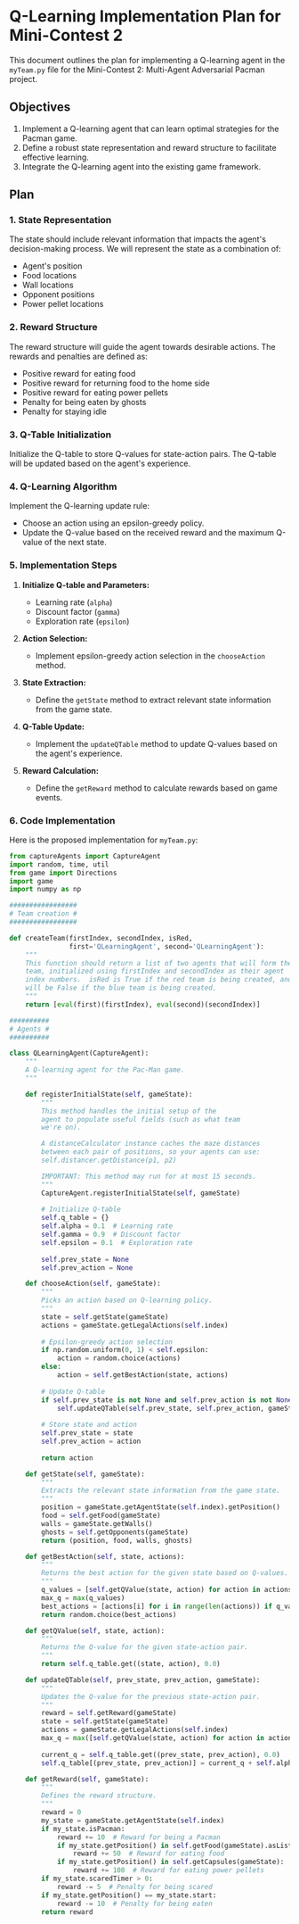 # Q-Learning Implementation Plan for Mini-Contest 2

This document outlines the plan for implementing a Q-learning agent in the `myTeam.py` file for the Mini-Contest 2: Multi-Agent Adversarial Pacman project.

## Objectives

1. Implement a Q-learning agent that can learn optimal strategies for the Pacman game.
2. Define a robust state representation and reward structure to facilitate effective learning.
3. Integrate the Q-learning agent into the existing game framework.

## Plan

### 1. State Representation

The state should include relevant information that impacts the agent's decision-making process. We will represent the state as a combination of:
- Agent's position
- Food locations
- Wall locations
- Opponent positions
- Power pellet locations

### 2. Reward Structure

The reward structure will guide the agent towards desirable actions. The rewards and penalties are defined as:
- Positive reward for eating food
- Positive reward for returning food to the home side
- Positive reward for eating power pellets
- Penalty for being eaten by ghosts
- Penalty for staying idle

### 3. Q-Table Initialization

Initialize the Q-table to store Q-values for state-action pairs. The Q-table will be updated based on the agent's experience.

### 4. Q-Learning Algorithm

Implement the Q-learning update rule:
- Choose an action using an epsilon-greedy policy.
- Update the Q-value based on the received reward and the maximum Q-value of the next state.

### 5. Implementation Steps

1. **Initialize Q-table and Parameters:**
   - Learning rate (`alpha`)
   - Discount factor (`gamma`)
   - Exploration rate (`epsilon`)

2. **Action Selection:**
   - Implement epsilon-greedy action selection in the `chooseAction` method.

3. **State Extraction:**
   - Define the `getState` method to extract relevant state information from the game state.

4. **Q-Table Update:**
   - Implement the `updateQTable` method to update Q-values based on the agent's experience.

5. **Reward Calculation:**
   - Define the `getReward` method to calculate rewards based on game events.

### 6. Code Implementation

Here is the proposed implementation for `myTeam.py`:

```python
from captureAgents import CaptureAgent
import random, time, util
from game import Directions
import game
import numpy as np

#################
# Team creation #
#################

def createTeam(firstIndex, secondIndex, isRed,
               first='QLearningAgent', second='QLearningAgent'):
    """
    This function should return a list of two agents that will form the
    team, initialized using firstIndex and secondIndex as their agent
    index numbers.  isRed is True if the red team is being created, and
    will be False if the blue team is being created.
    """
    return [eval(first)(firstIndex), eval(second)(secondIndex)]

##########
# Agents #
##########

class QLearningAgent(CaptureAgent):
    """
    A Q-learning agent for the Pac-Man game.
    """

    def registerInitialState(self, gameState):
        """
        This method handles the initial setup of the
        agent to populate useful fields (such as what team
        we're on).

        A distanceCalculator instance caches the maze distances
        between each pair of positions, so your agents can use:
        self.distancer.getDistance(p1, p2)

        IMPORTANT: This method may run for at most 15 seconds.
        """
        CaptureAgent.registerInitialState(self, gameState)
        
        # Initialize Q-table
        self.q_table = {}
        self.alpha = 0.1  # Learning rate
        self.gamma = 0.9  # Discount factor
        self.epsilon = 0.1  # Exploration rate
        
        self.prev_state = None
        self.prev_action = None

    def chooseAction(self, gameState):
        """
        Picks an action based on Q-learning policy.
        """
        state = self.getState(gameState)
        actions = gameState.getLegalActions(self.index)
        
        # Epsilon-greedy action selection
        if np.random.uniform(0, 1) < self.epsilon:
            action = random.choice(actions)
        else:
            action = self.getBestAction(state, actions)
        
        # Update Q-table
        if self.prev_state is not None and self.prev_action is not None:
            self.updateQTable(self.prev_state, self.prev_action, gameState)
        
        # Store state and action
        self.prev_state = state
        self.prev_action = action
        
        return action

    def getState(self, gameState):
        """
        Extracts the relevant state information from the game state.
        """
        position = gameState.getAgentState(self.index).getPosition()
        food = self.getFood(gameState)
        walls = gameState.getWalls()
        ghosts = self.getOpponents(gameState)
        return (position, food, walls, ghosts)

    def getBestAction(self, state, actions):
        """
        Returns the best action for the given state based on Q-values.
        """
        q_values = [self.getQValue(state, action) for action in actions]
        max_q = max(q_values)
        best_actions = [actions[i] for i in range(len(actions)) if q_values[i] == max_q]
        return random.choice(best_actions)

    def getQValue(self, state, action):
        """
        Returns the Q-value for the given state-action pair.
        """
        return self.q_table.get((state, action), 0.0)

    def updateQTable(self, prev_state, prev_action, gameState):
        """
        Updates the Q-value for the previous state-action pair.
        """
        reward = self.getReward(gameState)
        state = self.getState(gameState)
        actions = gameState.getLegalActions(self.index)
        max_q = max([self.getQValue(state, action) for action in actions])
        
        current_q = self.q_table.get((prev_state, prev_action), 0.0)
        self.q_table[(prev_state, prev_action)] = current_q + self.alpha * (reward + self.gamma * max_q - current_q)

    def getReward(self, gameState):
        """
        Defines the reward structure.
        """
        reward = 0
        my_state = gameState.getAgentState(self.index)
        if my_state.isPacman:
            reward += 10  # Reward for being a Pacman
            if my_state.getPosition() in self.getFood(gameState).asList():
                reward += 50  # Reward for eating food
            if my_state.getPosition() in self.getCapsules(gameState):
                reward += 100  # Reward for eating power pellets
        if my_state.scaredTimer > 0:
            reward -= 5  # Penalty for being scared
        if my_state.getPosition() == my_state.start:
            reward -= 10  # Penalty for being eaten
        return reward

